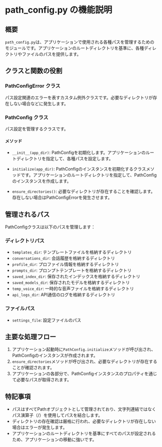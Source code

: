 # path_config.py の機能説明

## 概要

`path_config.py`は、アプリケーションで使用される各種パスを管理するためのモジュールです。アプリケーションのルートディレクトリを基準に、各種ディレクトリやファイルのパスを提供します。

## クラスと関数の役割

### PathConfigError クラス

パス設定関連のエラーを表すカスタム例外クラスです。必要なディレクトリが存在しない場合などに発生します。

### PathConfig クラス

パス設定を管理するクラスです。

#### メソッド

- `__init__(app_dir)`: 
  PathConfigを初期化します。アプリケーションのルートディレクトリを指定して、各種パスを設定します。

- `initialize(app_dir)`: 
  PathConfigのインスタンスを初期化するクラスメソッドです。アプリケーションのルートディレクトリを指定して、PathConfigのインスタンスを作成します。

- `ensure_directories()`: 
  必要なディレクトリが存在することを確認します。存在しない場合はPathConfigErrorを発生させます。

## 管理されるパス

PathConfigクラスは以下のパスを管理します：

### ディレクトリパス

- `templates_dir`: テンプレートファイルを格納するディレクトリ
- `conversations_dir`: 会話履歴を格納するディレクトリ
- `profile_dir`: プロファイル情報を格納するディレクトリ
- `prompts_dir`: プロンプトテンプレートを格納するディレクトリ
- `saved_index_dir`: 保存されたインデックスを格納するディレクトリ
- `saved_models_dir`: 保存されたモデルを格納するディレクトリ
- `temp_voice_dir`: 一時的な音声ファイルを格納するディレクトリ
- `api_logs_dir`: API通信のログを格納するディレクトリ

### ファイルパス

- `settings_file`: 設定ファイルのパス

## 主要な処理フロー

1. アプリケーション起動時に`PathConfig.initialize`メソッドが呼び出され、PathConfigのインスタンスが作成されます。
2. `ensure_directories`メソッドが呼び出され、必要なディレクトリが存在することが確認されます。
3. アプリケーションの各部分で、PathConfigインスタンスのプロパティを通じて必要なパスが取得されます。

## 特記事項

- パスはすべてPathオブジェクトとして管理されており、文字列連結ではなくパス演算子（/）を使用してパスを結合します。
- ディレクトリの存在確認は厳格に行われ、必要なディレクトリが存在しない場合はエラーが発生します。
- アプリケーションのルートディレクトリを基準にすべてのパスが設定されるため、アプリケーションの移動に強いです。
